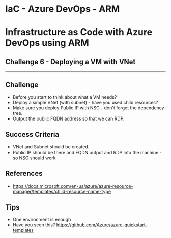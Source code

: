 # IaC - Azure DevOps - ARM
# Infrastructure as Code with Azure DevOps using ARM

## Challenge 6 - Deploying a VM with VNet
---

## Challenge
- Before you start to think about what a VM needs?
- Deploy a simple VNet (with subnet) - have you used child resources?
- Make sure you deploy Public IP with NSG - don't forget the dependency tree.
- Output the public FQDN address so that we can RDP.

## Success Criteria
- VNet and Subnet should be created.
- Public IP should be there and FQDN output and RDP into the machine - so NSG should work

## References
- https://docs.microsoft.com/en-us/azure/azure-resource-manager/templates/child-resource-name-type

## Tips
- One environment is enough
- Have you seen this? https://github.com/Azure/azure-quickstart-templates
